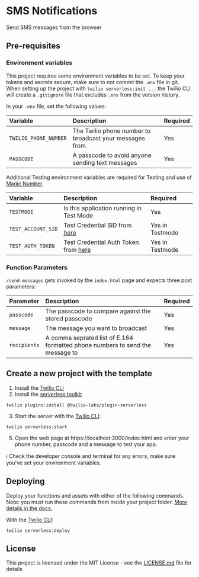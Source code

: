 # SMS Notifications

Send SMS messages from the browser

## Pre-requisites

### Environment variables

This project requires some environment variables to be set. To keep your tokens and secrets secure, make sure to not commit the `.env` file in git. When setting up the project with `twilio serverless:init ...` the Twilio CLI will create a `.gitignore` file that excludes `.env` from the version history.

In your `.env` file, set the following values:

| Variable              | Description                                              | Required |
| :-------------------- | :------------------------------------------------------- | :------- |
| `TWILIO_PHONE_NUMBER` | The Twilio phone number to broadcast your messages from. | Yes      |
| `PASSCODE`            | A passcode to avoid anyone sending text messages         | Yes      |

Additional Testing environment variables are required for Testing and use of [Magic Number](https://www.twilio.com/blog/2018/04/twilio-test-credentials-magic-numbers.html)

| Variable              | Description                                              | Required |
| :-------------------- | :------------------------------------------------------- | :------- |
| `TESTMODE`            | Is this application running in Test Mode                 | Yes      |
| `TEST_ACCOUNT_SID`    | Test Credential SID from [here](https://www.twilio.com/console/project/settings) | Yes in Testmode |
| `TEST_AUTH_TOKEN`     | Test Credential Auth Token from [here](https://www.twilio.com/console/project/settings) | Yes in Testmode |

### Function Parameters

`/send-messages` gets invoked by the `index.html` page and expects three post parameters:

| Parameter    | Description                                                                   | Required |
| :----------- | :---------------------------------------------------------------------------- | :------- |
| `passcode`   | The passcode to compare against the stored passcode                           | Yes      |
| `message`    | The message you want to broadcast                                             | Yes      |
| `recipients` | A comma seprated list of E.164 formatted phone numbers to send the message to | Yes      |

## Create a new project with the template

1. Install the [Twilio CLI](https://www.twilio.com/docs/twilio-cli/quickstart#install-twilio-cli)
2. Install the [serverless toolkit](https://www.twilio.com/docs/labs/serverless-toolkit/getting-started)

```shell
twilio plugins:install @twilio-labs/plugin-serverless
```

3. Start the server with the [Twilio CLI](https://www.twilio.com/docs/twilio-cli/quickstart):

```
twilio serverless:start
```

5. Open the web page at https://localhost:3000/index.html and enter your phone number, passcode and a message to test your app.

ℹ️ Check the developer console and terminal for any errors, make sure you've set your environment variables.

## Deploying

Deploy your functions and assets with either of the following commands. Note: you must run these commands from inside your project folder. [More details in the docs.](https://www.twilio.com/docs/labs/serverless-toolkit)

With the [Twilio CLI](https://www.twilio.com/docs/twilio-cli/quickstart):

```
twilio serverless:deploy
```

## License

This project is licensed under the MIT License - see the [LICENSE.md](license.md) file for details